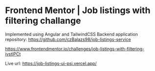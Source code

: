 # Frontend Mentor | Job listings with filtering challange

Implemented using Angular and TailwindCSS
Backend application repository: https://github.com/czBalazs98/job-listings-service

https://www.frontendmentor.io/challenges/job-listings-with-filtering-ivstIPCt

Live url: https://job-listings-ui-psi.vercel.app/